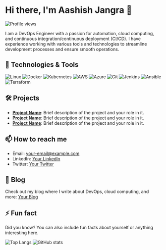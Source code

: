 # Hi there, I'm Aashish Jangra 👋

![Profile views](https://gpvc.arturio.dev/vtech1995)

I am a DevOps Engineer with a passion for automation, cloud computing, and continuous integration/continuous deployment (CI/CD). I have experience working with various tools and technologies to streamline development processes and ensure smooth operations.

## 🔧 Technologies & Tools
![Linux](https://img.shields.io/badge/-Linux-FCC624?style=flat-square&logo=linux&logoColor=black)
![Docker](https://img.shields.io/badge/-Docker-2496ED?style=flat-square&logo=docker&logoColor=white)
![Kubernetes](https://img.shields.io/badge/-Kubernetes-326CE5?style=flat-square&logo=kubernetes&logoColor=white)
![AWS](https://img.shields.io/badge/-AWS-232F3E?style=flat-square&logo=amazon-aws)
![Azure](https://img.shields.io/badge/-Azure-0078D4?style=flat-square&logo=microsoft-azure)
![Git](https://img.shields.io/badge/-Git-F05032?style=flat-square&logo=git&logoColor=white)
![Jenkins](https://img.shields.io/badge/-Jenkins-D24939?style=flat-square&logo=jenkins&logoColor=white)
![Ansible](https://img.shields.io/badge/-Ansible-EE0000?style=flat-square&logo=ansible&logoColor=white)
![Terraform](https://img.shields.io/badge/-Terraform-623CE4?style=flat-square&logo=terraform&logoColor=white)

## 🛠️ Projects
- **[Project Name](link-to-project)**: Brief description of the project and your role in it.
- **[Project Name](link-to-project)**: Brief description of the project and your role in it.
- **[Project Name](link-to-project)**: Brief description of the project and your role in it.

## 📫 How to reach me
- Email: [your-email@example.com](mailto:your-email@example.com)
- LinkedIn: [Your LinkedIn](https://www.linkedin.com/in/yourusername/)
- Twitter: [Your Twitter](https://twitter.com/yourusername)

## 📝 Blog
Check out my blog where I write about DevOps, cloud computing, and more: [Your Blog](https://yourblog.com)

## ⚡ Fun fact
Did you know? You can also include fun facts about yourself or anything interesting here.

![Top Langs](https://github-readme-stats.vercel.app/api/top-langs/?username=your_username&layout=compact)
![GitHub stats](https://github-readme-stats.vercel.app/api?username=your_username&show_icons=true&count_private=true&hide=prs&theme=default_repocard)

